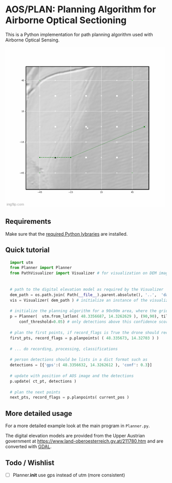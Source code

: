 
# AOS/PLAN: Planning Algorithm for Airborne Optical Sectioning

This is a Python implementation for path planning algorithm used with Airborne Optical Sensing. 

![alt text](../img/planning.gif)

## Requirements

Make sure that the [required Python lybraries](../requirements.txt) are installed.

## Quick tutorial


```py
  import utm
  from Planner import Planner
  from PathVisualizer import Visualizer # for visualization on DEM image
  

  # path to the digital elevation model as required by the Visualizer
  dem_path = os.path.join( Path(__file__).parent.absolute(), '..',  'data', 'open_field', 'DEM' )
  vis = Visualizer( dem_path ) # initialize an instance of the visualizer (this is optional)

  # initialize the planning algorithm for a 90x90m area, where the grid cells are 30x30m large.
  p = Planner(  utm.from_latlon( 48.3356687, 14.3262629 ), (90,90), tile_distance=30 , debug=True, vis=vis, 
      conf_threshold=0.05) # only detections above this confidence score are resampled

  # plan the first points, if record_flags is True the drone should record while flying
  first_pts, record_flags = p.planpoints( ( 48.335673, 14.32703 ) )

  # ... do recording, processing, classifications 
  
  # person detections should be lists in a dict format such as
  detections = [{'gps':( 48.3356632, 14.3262612 ), 'conf': 0.3}]

  # update with position of AOS image and the detections 
  p.update( ct_pt, detections )

  # plan the next points
  next_pts, record_flags = p.planpoints( current_pos )
```

## More detailed usage

For a more detailed example look at the main program in `Planner.py`.

The digital elevation models are provided from the Upper Austrian government at https://www.land-oberoesterreich.gv.at/211780.htm and are converted with [GDAL](https://gdal.org/).

## Todo / Wishlist

- [ ] Planner.__init__ use gps instead of utm (more consistent)

